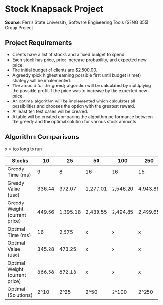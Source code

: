 # Stock Knapsack Project

**Source**: 
Ferris State University, 
Software Engineering Tools (SENG 355) Group Project

## Project Requirements
- Clients have a list of stocks and a fixed budget to spend.
- Each stock has price, price increase probability, and expected new price.
- The initial budget of clients are $2,500.00.
- A greedy (pick highest earning possible first until budget is met) strategy will be implemented.
- The amount for the greedy algorithm will be calculated by multiplying the possible profit if the price was to increase by the expected new price.
- An optimal algorithm will be implemented which calculates all possibilities and chooses the option with the greatest reward.
- At least ten test cases will be created.
- A table will be created comparing the algorithm performance between the greedy and the optimal solution for various stock amounts.

## Algorithm Comparisons

x = too long to run

| Stocks                         | 10     | 25       | 50       | 100      | 250      | 500      | 1,000    | 5,000     | 10,000    | 15,000    |
|--------------------------------|--------|----------|----------|----------|----------|----------|----------|-----------|-----------|-----------|
| Greedy Time (ms)               | 9      | 8        | 16       | 16       | 15       | 17       | 13       | 25        | 29        | 27        |
| Greedy Value (usd)             | 336.44 | 372.07   | 1,277.01 | 2,546.20 | 4,943.88 | 7,168.11 | 9,916.10 | 17,920.12 | 21,768.62 | 26,273.57 |
| Greedy Weight (current price)  | 449.66 | 1,395.18 | 2,439.55 | 2,494.85 | 2,499.65 | 2,499.92 | 2,499.88 | 2,499.94  | 2,500.00  | 2,500.00  |
| Optimal Time (ms)              | 16     | 2,575    | x        | x        | x        | x        | x        | x         | x         | x         |
| Optimal Value (usd)            | 345.28 | 473.25   | x        | x        | x        | x        | x        | x         | x         | x         |
| Optimal Weight (current price) | 366.58 | 872.13   | x        | x        | x        | x        | x        | x         | x         | x         |
| Optimal (Solutions)            | 2^10   | 2^25     | 2^50     | 2^100    | 2^250    | 2^500    | 2^1,000  | 2^5,000   | 2^10,000  | 2^15,000  |
